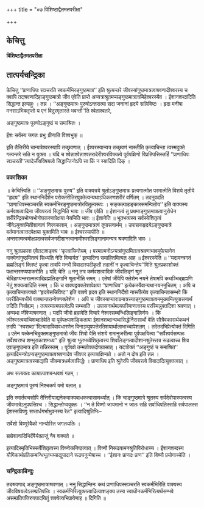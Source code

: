 +++
title = "०७ विशिष्टाद्वैतमतपरीक्षा"

+++


## केचित्तु

**विशिष्टाद्वैतमतपरीक्षा**

## **तात्पर्यचन्द्रिका**

केचित्तु ‘‘प्राणाधिपः सञ्चरति स्वकर्मभिरङ्गुष्ठमात्र’’ इति श्रुत्यन्तरे जीवस्यांगुष्ठमात्रत्वश्रवणादीश्वरस्य च क्वापि तदश्रवणादिहाङ्गुष्ठमात्रो जीव एवेति प्राप्ते अन्यत्राश्रुतमप्यङ्गुष्ठमात्रत्वमिहेश्वरस्यैव । ईशानशब्दादिति सिद्धान्त इत्याहुः । तन्न । ‘‘अङ्गुष्ठमात्रः पुरुषोऽन्तरात्मा सदा जनानां हृदये सन्निविष्टः । हृदा मनीषा मनसाऽभिक्लृप्तो य एनं विदुरमृतास्ते भवन्ती’’ति श्वेताश्वतरे,

अङ्गुष्ठमात्रः पुरुषोऽङ्गुष्ठं च समाश्रितः ।

ईशः सर्वस्य जगतः प्रभुः प्रीणाति विश्वभुक् ॥

इति तैत्तिरीये चान्यत्रेश्वरस्यापि तच्छ्रवणात् । ईश्वरस्यान्यत्र तच्छ्रवणं नास्तीति कृत्वाचिन्ता त्वस्मदुक्ते गत्यन्तरे सति न युक्ता । यदि च श्वेताश्वेताश्वतरादेरीश्वरविषयत्वे पूर्वपक्षिणो विप्रतिपत्तिस्तर्हि ‘‘प्राणाधिपः सञ्चरती’’त्यादेर्जीवविषयत्वे सिद्धान्तिनोऽपि सा किं न स्यादिति दिक् ।

### **प्रकाशिका**

॥ केचित्त्विति ॥ ‘‘अङ्गुष्ठमात्रः पुरुष’’ इति वाक्यत्रये श्रुतोऽङ्गुष्ठमात्रः प्रत्यगात्मोत परमात्मेति विशये तृतीये ‘‘हृदय’’ इति स्थाननिर्देशेन परोक्तरीतिरयुक्तेत्यन्यथाऽधिकरणशरीरं वर्णितम् । तदनुवदति ‘‘प्राणाधिपस्सञ्चरति स्वकर्मभिरङ्गुष्ठमात्रोरवितुल्यरूपः । सङ्कल्पाहङ्कारसमन्वितोय’’ इति वाक्यस्य कर्मवशत्वादिना जीवपरत्वं सिद्धमिति भावः ॥ जीव एवेति ॥ ईशानत्वं तु प्रथमाङ्गुष्ठमात्रत्वानुरोधेन शरीरेन्द्रियभोग्यभोगोपकरणापेक्षया नेयमिति भावः ॥ ईशानेति ॥ भूतभव्यस्य सर्वस्येशितृत्वं जीवेऽयुक्तमितीशानत्वं निरवकाशम् । अङ्गुष्ठमात्रत्वं तूपासनार्थम् । उपासकहृदयेऽङ्गुष्ठमात्रे वर्तमानत्वात्तदपेक्षया युक्तमिति भावः ॥ ईश्वरस्यापीति ॥ अन्तरात्मत्वमोक्षप्रदत्वसर्वजगदीशानत्वानामीश्वरलिङ्गानामन्यत्र श्रवणादिति भावः ।

ननु श्रुतप्रकाश एवैतदाशङ्क्य ‘‘कृत्वाचिन्तेयम् । परमात्मनोऽन्यत्रांगुष्ठमितत्वश्रवणाभावमुपेत्यानेन वाक्येनांगुष्ठमितत्वं सिध्यति नेति विचार्यत’’ इत्यादिना समाहितमित्यत आह ॥ ईश्वरस्येति ॥ ‘‘यदामन्त्रगतं ब्रह्मलिङ्गं क्लिष्टं कृत्वा तावपि मन्त्रौ विवादास्पदीकृतौ तदानीं न कृत्वाचिन्तेय’’मिति श्रुतप्रकाशोक्तं पक्षान्तरमप्यपाकरोति ॥ यदि चेति ॥ ननु तत्र कर्मवशत्वादिकं जीवलिङ्गं श्रुतं चेदिहाप्यन्तरात्मत्वादिब्रह्मलिङ्गानि श्रुतानीति समम् । एतेषां जीवेपि क्लेशेन नयने तेषामपि कथञ्चिद्ब्रह्मणि नेतुं शक्यत्वादिति समम् । किं च वाक्यद्वयक्लेशापेक्षया ‘‘प्राणाधिप’’ इत्येकस्यैवान्यथानयनमुचितम् । अपि च कृत्वाचिन्तात्वपक्षे ‘‘हृदयेसन्निविष्ट’’ इति वाक्ये हृदय इति स्थाननिर्देशो नास्तीत्येव कृत्वाचिन्तासम्भवे किं पररीतिमवधीर्य वाक्यान्तरान्वेषणक्लेशेन । अपि च जीवस्याप्याराग्रमात्रस्याङ्गुष्ठमात्रत्वममुख्यमित्युपासनार्थं तदिति निर्वाह्यम् । तत्परमात्मपरत्वेऽपि सम्भवति । उपासनार्थमल्पपरिमाणत्वस्य परस्मिन्नुक्तदिशा श्रवणात् । अन्यथा जीवेप्यश्रवणात् । यदपि जीवो ब्रह्मवेति विचारे नेश्वरसम्बन्धिलिङ्गान्निर्णयः । किं त्वीश्वरत्ववाचिशब्दादेवेति वा पूर्वपक्ष्याशङ्किताया ईशानशब्दान्यथासिद्धेर्निरासार्थो वेति सौत्रैवकारार्थकथनं तदपि ‘‘स्वशब्दा’’दित्यादाविवावधारणेन विनाऽप्युपपत्तेरतिशयार्थालाभाच्चापेशलम् । तदेतदभिप्रेत्योक्तं दिगिति ॥ एतेन यत्केनचिदुक्तमङ्गुष्ठमात्रो जीवः शिवो वेति संशये रामानुजरीत्या पूर्वपक्षयित्वा ‘‘सर्वैश्वर्यसम्पन्नः सर्वेश्वरश्च शम्भुराकाशमध्य’’ इति श्रुत्या भूतभव्येशितृत्वस्य शिवलिङ्गत्वादीशानश्रुतेस्तत्र रूढत्वाच्च शिव एवाङ्गुष्ठमात्र इति तन्निरस्तम् । पूर्वपक्षे तन्मतोक्तदोषग्रासात् । यदत्रोक्तं ‘‘अङ्गुष्ठं च समाश्रित’’ इत्यादिमन्त्रोऽप्यङ्गुष्ठमात्रत्वश्रवणादेव जीवपर इत्यत्राक्षिप्यते । अतो न दोष इति तन्न । अङ्गुष्ठमात्रत्वस्याद्यापि जीवमात्रधर्मत्वासिद्धेः । प्राणाधिप इति श्रुतेरपि जीवपरत्वे विवादादित्युक्तत्वात् ।

अथ सत्यवतः कायात्पाशबन्धवशं गतम् ।

अङ्गुष्ठमात्रं पुरुषं निश्चकर्ष यमो बलात् ॥

इति स्मार्तवचसोपि तैत्तिरीयाद्यनेकवाक्यबाधकत्वासामर्थ्यात् । किं चाङ्गुष्ठमात्रे श्रुतस्य सर्वदेवोपास्यत्वस्य जीवमात्रेऽनुपपत्तिश्च । सिद्धान्तोप्ययुक्तः । ‘‘न ते विष्णो जायमानो न जातः सहि सर्वाधिपतिस्सहि सर्वपालस्स ईशस्सविष्णुः सप्तार्धगर्भाभुवनस्य रेत’’ इत्यादिश्रुतिभिः–

सर्वेशो विष्णुरेवैको नान्योस्ति जगतःपतिः ।

ब्रह्मेशानादिभिर्देवैर्यत्प्राप्तुं नैव शक्यते ॥

इत्यादिस्मृतिभिस्सर्वेशितृत्वस्य विष्ण्वेकनिष्ठत्वात् । विष्णौ निरूढवामनश्रुतिविरोधाच्च । ईशानशब्दस्य यौगिकार्थप्रतिसम्बन्धिभूतभव्याद्युपादाने रूढ्यनुन्मेषाच्च । ‘‘ईशानः प्राणदः प्राण’’ इति विष्णौ प्रयोगाच्चेति ।

### **चन्द्रिकाबिन्दुः**

तदश्रवणाद् अङ्गुष्ठमात्राश्रवणात् । ननु सिद्धान्तिनः कथं प्राणाधिपस्सञ्चरति स्वकर्मभिरिति वाक्यस्य जीवविषयत्वेऽसम्प्रतिपत्तिः । स्वकर्मभिरित्युक्तत्वादित्याशङ्क्य तस्य स्वाधीनकर्मभिरित्यर्थसम्भवे असम्प्रतिपत्तिरुपपादयितुं शक्येत्यभिप्रायेणाह ॥ दिगिति ॥

